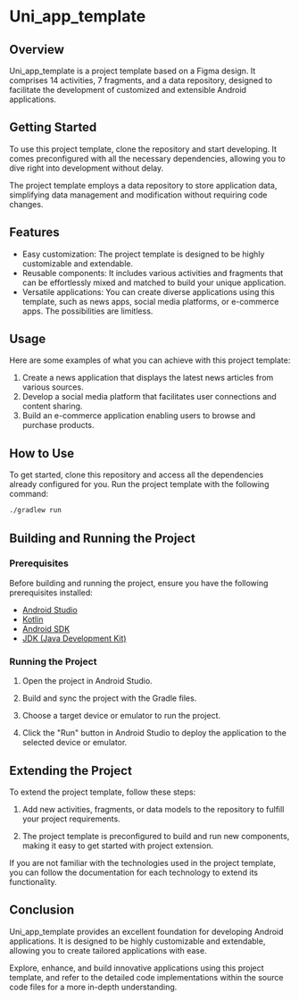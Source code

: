 # Uni_app_template

## Overview

Uni_app_template is a project template based on a Figma design. It comprises 14 activities, 7 fragments, and a data repository, designed to facilitate the development of customized and extensible Android applications.

## Getting Started

To use this project template, clone the repository and start developing. It comes preconfigured with all the necessary dependencies, allowing you to dive right into development without delay.

The project template employs a data repository to store application data, simplifying data management and modification without requiring code changes.

## Features

- Easy customization: The project template is designed to be highly customizable and extendable.
- Reusable components: It includes various activities and fragments that can be effortlessly mixed and matched to build your unique application.
- Versatile applications: You can create diverse applications using this template, such as news apps, social media platforms, or e-commerce apps. The possibilities are limitless.

## Usage

Here are some examples of what you can achieve with this project template:

1. Create a news application that displays the latest news articles from various sources.
2. Develop a social media platform that facilitates user connections and content sharing.
3. Build an e-commerce application enabling users to browse and purchase products.

## How to Use

To get started, clone this repository and access all the dependencies already configured for you. Run the project template with the following command:

```bash
./gradlew run
```
## Building and Running the Project

### Prerequisites

Before building and running the project, ensure you have the following prerequisites installed:

- [Android Studio](https://developer.android.com/studio)
- [Kotlin](https://kotlinlang.org/)
- [Android SDK](https://developer.android.com/studio)
- [JDK (Java Development Kit)](https://www.oracle.com/java/technologies/javase-downloads.html)

### Running the Project

1. Open the project in Android Studio.

2. Build and sync the project with the Gradle files.

3. Choose a target device or emulator to run the project.

4. Click the "Run" button in Android Studio to deploy the application to the selected device or emulator.

## Extending the Project

To extend the project template, follow these steps:

1. Add new activities, fragments, or data models to the repository to fulfill your project requirements.

2. The project template is preconfigured to build and run new components, making it easy to get started with project extension.

If you are not familiar with the technologies used in the project template, you can follow the documentation for each technology to extend its functionality.

## Conclusion

Uni_app_template provides an excellent foundation for developing Android applications. It is designed to be highly customizable and extendable, allowing you to create tailored applications with ease.

Explore, enhance, and build innovative applications using this project template, and refer to the detailed code implementations within the source code files for a more in-depth understanding.
